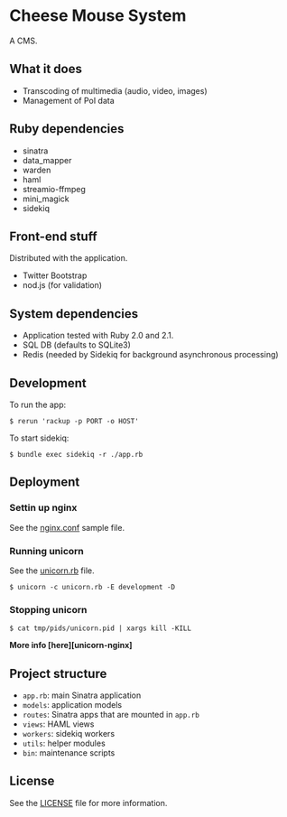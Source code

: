 # Cheese Mouse System

A CMS.

## What it does

- Transcoding of multimedia (audio, video, images)
- Management of PoI data

## Ruby dependencies

- sinatra
- data\_mapper
- warden
- haml
- streamio-ffmpeg
- mini\_magick
- sidekiq

## Front-end stuff

Distributed with the application.

- Twitter Bootstrap
- nod.js (for validation)

## System dependencies

- Application tested with Ruby 2.0 and 2.1.
- SQL DB (defaults to SQLite3)
- Redis (needed by Sidekiq for background asynchronous processing)

## Development

To run the app:

```
$ rerun 'rackup -p PORT -o HOST'
```

To start sidekiq:

```
$ bundle exec sidekiq -r ./app.rb
```

## Deployment

### Settin up nginx

See the [nginx.conf](/nginx.conf) sample file.

### Running unicorn

See the [unicorn.rb](/unicorn.rb) file.

```
$ unicorn -c unicorn.rb -E development -D
```

### Stopping unicorn

```
$ cat tmp/pids/unicorn.pid | xargs kill -KILL
```

**More info [here][unicorn-nginx]**

## Project structure

- `app.rb`: main Sinatra application
- `models`: application models
- `routes`: Sinatra apps that are mounted in `app.rb`
- `views`: HAML views
- `workers`: sidekiq workers
- `utils`: helper modules
- `bin`: maintenance scripts

## License

See the [LICENSE](/LICENSE) file for more information.

[unicorn-sinatra]: http://recipes.sinatrarb.com/p/deployment/nginx_proxied_to_unicorn
